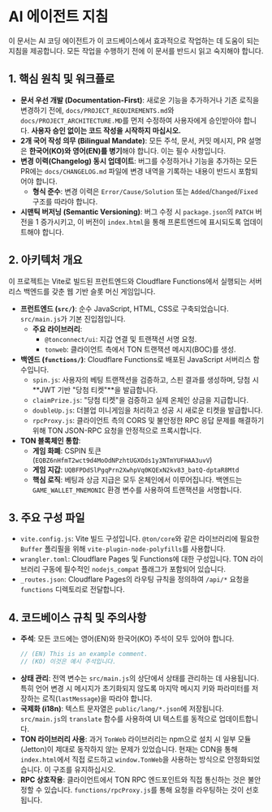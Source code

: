 # AI 에이전트 지침

이 문서는 AI 코딩 에이전트가 이 코드베이스에서 효과적으로 작업하는 데 도움이 되는 지침을 제공합니다. 모든 작업을 수행하기 전에 이 문서를 반드시 읽고 숙지해야 합니다.

## 1. 핵심 원칙 및 워크플로

-   **문서 우선 개발 (Documentation-First)**: 새로운 기능을 추가하거나 기존 로직을 변경하기 전에, `docs/PROJECT_REQUIREMENTS.md`와 `docs/PROJECT_ARCHITECTURE.MD`를 먼저 수정하여 사용자에게 승인받아야 합니다. **사용자 승인 없이는 코드 작성을 시작하지 마십시오.**
-   **2개 국어 작성 의무 (Bilingual Mandate)**: 모든 주석, 문서, 커밋 메시지, PR 설명은 **한국어(KO)와 영어(EN)를 병기**해야 합니다. 이는 필수 사항입니다.
-   **변경 이력(Changelog) 동시 업데이트**: 버그를 수정하거나 기능을 추가하는 모든 PR에는 `docs/CHANGELOG.md` 파일에 변경 내역을 기록하는 내용이 반드시 포함되어야 합니다.
    -   **형식 준수**: 변경 이력은 `Error/Cause/Solution` 또는 `Added`/`Changed`/`Fixed` 구조를 따라야 합니다.
-   **시맨틱 버저닝 (Semantic Versioning)**: 버그 수정 시 `package.json`의 `PATCH` 버전을 1 증가시키고, 이 버전이 `index.html`을 통해 프론트엔드에 표시되도록 업데이트해야 합니다.

## 2. 아키텍처 개요

이 프로젝트는 Vite로 빌드된 프런트엔드와 Cloudflare Functions에서 실행되는 서버리스 백엔드를 갖춘 웹 기반 슬롯 머신 게임입니다.

-   **프런트엔드 (`src/`)**: 순수 JavaScript, HTML, CSS로 구축되었습니다. `src/main.js`가 기본 진입점입니다.
    -   **주요 라이브러리**:
        -   `@tonconnect/ui`: 지갑 연결 및 트랜잭션 서명 요청.
        -   `tonweb`: 클라이언트 측에서 TON 트랜잭션 메시지(BOC)를 생성.
-   **백엔드 (`functions/`)**: Cloudflare Functions로 배포된 JavaScript 서버리스 함수입니다.
    -   `spin.js`: 사용자의 베팅 트랜잭션을 검증하고, 스핀 결과를 생성하며, 당첨 시 **JWT 기반 "당첨 티켓"**을 발급합니다.
    -   `claimPrize.js`: "당첨 티켓"을 검증하고 실제 온체인 상금을 지급합니다.
    -   `doubleUp.js`: 더블업 미니게임을 처리하고 성공 시 새로운 티켓을 발급합니다.
    -   `rpcProxy.js`: 클라이언트 측의 CORS 및 불안정한 RPC 응답 문제를 해결하기 위해 TON JSON-RPC 요청을 안정적으로 프록시합니다.
-   **TON 블록체인 통합**:
    -   **게임 화폐**: CSPIN 토큰 (`EQBZ6nHfmT2wct9d4MoOdNPzhtUGXOds1y3NTmYUFHAA3uvV`)
    -   **게임 지갑**: `UQBFPDdSlPgqPrn2XwhpVq0KQExN2kv83_batQ-dptaR8Mtd`
    -   **핵심 로직**: 베팅과 상금 지급은 모두 온체인에서 이루어집니다. 백엔드는 `GAME_WALLET_MNEMONIC` 환경 변수를 사용하여 트랜잭션을 서명합니다.

## 3. 주요 구성 파일

-   `vite.config.js`: Vite 빌드 구성입니다. `@ton/core`와 같은 라이브러리에 필요한 `Buffer` 폴리필을 위해 `vite-plugin-node-polyfills`를 사용합니다.
-   `wrangler.toml`: Cloudflare Pages 및 Functions에 대한 구성입니다. TON 라이브러리 구동에 필수적인 `nodejs_compat` 플래그가 포함되어 있습니다.
-   `_routes.json`: Cloudflare Pages의 라우팅 규칙을 정의하여 `/api/*` 요청을 `functions` 디렉토리로 전달합니다.

## 4. 코드베이스 규칙 및 주의사항

-   **주석**: 모든 코드에는 영어(EN)와 한국어(KO) 주석이 모두 있어야 합니다.
    ```javascript
    // (EN) This is an example comment.
    // (KO) 이것은 예시 주석입니다.
    ```
-   **상태 관리**: 전역 변수는 `src/main.js`의 상단에서 상태를 관리하는 데 사용됩니다. 특히 언어 변경 시 메시지가 초기화되지 않도록 마지막 메시지 키와 파라미터를 저장하는 로직(`lastMessage`)을 따라야 합니다.
-   **국제화 (i18n)**: 텍스트 문자열은 `public/lang/*.json`에 저장됩니다. `src/main.js`의 `translate` 함수를 사용하여 UI 텍스트를 동적으로 업데이트합니다.
-   **TON 라이브러리 사용**: 과거 `TonWeb` 라이브러리는 npm으로 설치 시 일부 모듈(Jetton)이 제대로 동작하지 않는 문제가 있었습니다. 현재는 CDN을 통해 `index.html`에서 직접 로드하고 `window.TonWeb`을 사용하는 방식으로 안정화되었습니다. 이 구조를 유지하십시오.
-   **RPC 상호작용**: 클라이언트에서 TON RPC 엔드포인트와 직접 통신하는 것은 불안정할 수 있습니다. `functions/rpcProxy.js`를 통해 요청을 라우팅하는 것이 선호됩니다.

